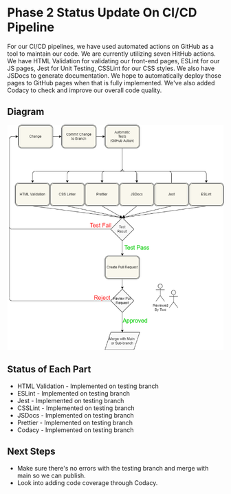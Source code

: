 # Phase 2 Status Update On CI/CD Pipeline

For our CI/CD pipelines, we have used automated actions on GitHub as a tool to maintain our code.
We are currently utilizing seven HitHub actions. We have HTML
Validation for validating our front-end pages, ESLint for our JS pages,
Jest for Unit Testing, CSSLint for our CSS styles. We also have JSDocs to generate documentation. 
We hope to automatically deploy those pages to GitHub pages when that is fully implemented. We've
also added Codacy to check and improve our overall code quality.

## Diagram

![image](phase1.drawio.png)

## Status of Each Part

* HTML Validation - Implemented on testing branch
* ESLint - Implemented on testing branch
* Jest - Implemented on testing branch
* CSSLint - Implemented on testing branch
* JSDocs - Implemented on testing branch
* Prettier - Implemented on testing branch
* Codacy - Implemented on testing branch

## Next Steps
* Make sure there's no errors with the testing branch and merge with main so we can publish.
* Look into adding code coverage through Codacy.

